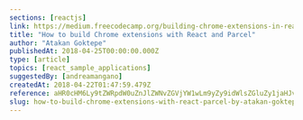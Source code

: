 ```yaml
---
sections: [reactjs]
link: https://medium.freecodecamp.org/building-chrome-extensions-in-react-parcel-79d0240dd58f
title: "How to build Chrome extensions with React and Parcel"
author: "Atakan Goktepe"
publishedAt: 2018-04-25T00:00:00.000Z
type: [article]
topics: [react_sample_applications]
suggestedBy: [andreamangano]
createdAt: 2018-04-22T01:47:59.479Z
reference: aHR0cHM6Ly9tZWRpdW0uZnJlZWNvZGVjYW1wLm9yZy9idWlsZGluZy1jaHJvbWUtZXh0ZW5zaW9ucy1pbi1yZWFjdC1wYXJjZWwtNzlkMDI0MGRkNThm
slug: how-to-build-chrome-extensions-with-react-parcel-by-atakan-goktepe
---
```

